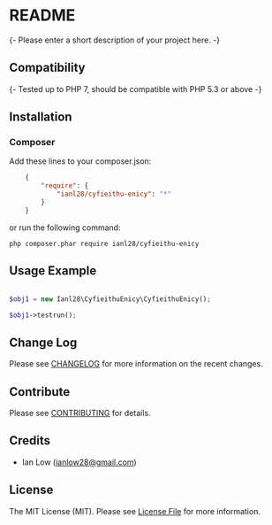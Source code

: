 README
======

{- Please enter a short description of your project here. -}

## Compatibility

{- Tested up to PHP 7, should be compatible with PHP 5.3 or above -}

## Installation

### Composer
Add these lines to your composer.json:
```json
    {
        "require": {
            "ianl28/cyfieithu-enicy": "*"
        }
    }
```
or run the following command:

    php composer.phar require ianl28/cyfieithu-enicy

## Usage Example

```php

$obj1 = new Ianl28\CyfieithuEnicy\CyfieithuEnicy();

$obj1->testrun();

```

## Change Log

Please see [CHANGELOG](CHANGELOG.md) for more information on the recent changes.

## Contribute

Please see [CONTRIBUTING](CONTRIBUTING.md) for details.

## Credits

- Ian Low (ianlow28@gmail.com)

## License

The MIT License (MIT). Please see [License File](LICENSE.md) for more information.
